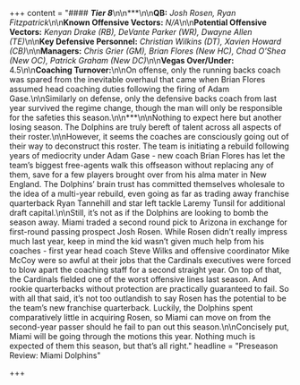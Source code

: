 +++
content = "#### **_Tier 8_**\n\n***\n\n**QB:** _Josh Rosen, Ryan Fitzpatrick_\n\n**Known Offensive Vectors:** _N/A_\n\n**Potential Offensive Vectors:** _Kenyan Drake (RB), DeVante Parker (WR), Dwayne Allen (TE)_\n\n**Key Defensive Personnel:** _Christian Wilkins (DT), Xavien Howard (CB)_\n\n**Managers:** _Chris Grier (GM), Brian Flores (New HC), Chad O’Shea (New OC), Patrick Graham (New DC)_\n\n**Vegas Over/Under:** 4.5\n\n**Coaching Turnover:**\n\nOn offense, only the running backs coach was spared from the inevitable overhaul that came when Brian Flores assumed head coaching duties following the firing of Adam Gase.\n\nSimilarly on defense, only the defensive backs coach from last year survived the regime change, though the man will only be responsible for the safeties this season.\n\n***\n\nNothing to expect here but another losing season. The Dolphins are truly bereft of talent across all aspects of their roster.\n\nHowever, it seems the coaches are consciously going out of their way to deconstruct this roster. The team is initiating a rebuild following years of mediocrity under Adam Gase - new coach Brian Flores has let the team’s biggest free-agents walk this offseason without replacing any of them, save for a few players brought over from his alma mater in New England. The Dolphins’ brain trust has committed themselves wholesale to the idea of a multi-year rebuild, even going as far as trading away franchise quarterback Ryan Tannehill and star left tackle Laremy Tunsil for additional draft capital.\n\nStill, it’s not as if the Dolphins are looking to bomb the season away. Miami traded a second round pick to Arizona in exchange for first-round passing prospect Josh Rosen. While Rosen didn’t really impress much last year, keep in mind the kid wasn’t given much help from his coaches - first year head coach Steve Wilks and offensive coordinator Mike McCoy were so awful at their jobs that the Cardinals executives were forced to blow apart the coaching staff for a second straight year. On top of that, the Cardinals fielded one of the worst offensive lines last season. And rookie quarterbacks without protection are practically guaranteed to fail. So with all that said, it’s not too outlandish to say Rosen has the potential to be the team’s new franchise quarterback. Luckily, the Dolphins spent comparatively little in acquiring Rosen, so Miami can move on from the second-year passer should he fail to pan out this season.\n\nConcisely put, Miami will be going through the motions this year. Nothing much is expected of them this season, but that’s all right."
headline = "Preseason Review: Miami Dolphins"

+++

